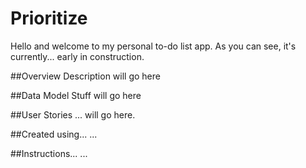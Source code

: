 # Prioritize
Hello and welcome to my personal to-do list app. As you can see, it's currently... early in construction.

##Overview
Description will go here

##Data Model
Stuff will go here

##User Stories
... will go here.

##Created using...
...

##Instructions...
...
